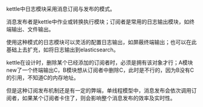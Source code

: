 kettle中日志模块采用消息订阅与发布的模式。

消息发布者是kettle中作业或转换执行模块；订阅者是常用的日志输出模块，如终端输出、文件输出。

使用这种模式的日志模块可以灵活的配置日志输出，如屏蔽终端输出；也可以在此基础上去扩充，如将日志输出到elasticsearch。

kettle在设计时，删除某个已经添加的订阅者时，必须是拥有该对象才行；A模块new了一个终端输出C，B模块想从订阅者中删除C，此时是不行的，因为B没有C的引用，不知道C的内存地址。

但是这种订阅发布机制还是有一定的弊端，单线程模型中，消息发布会依次调用订阅者，如果某个订阅者卡住了，则会影响整个消息发布的效率及实时性。